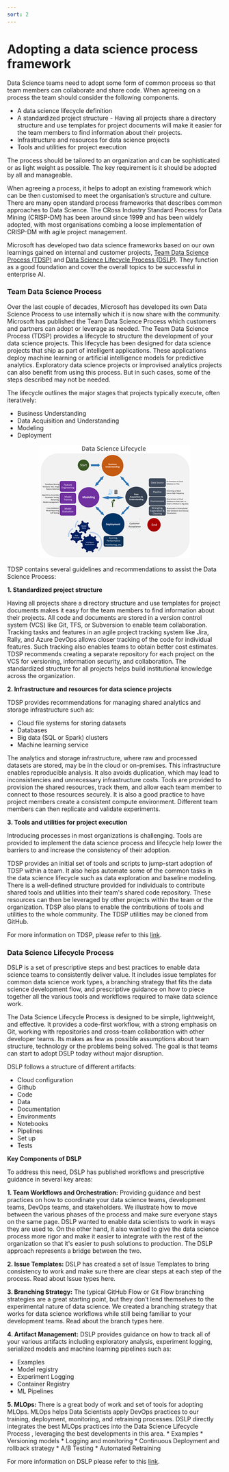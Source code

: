 ```yaml
---
sort: 2
---
```

# Adopting a data science process framework
Data Science teams need to adopt some form of common process so that team members can collaborate and share code.  When agreeing on a process the team should consider the following components.

* A data science lifecycle definition
* A standardized project structure - Having all projects share a directory structure and use templates for project documents will make it easier for the team members to find information about their projects.
* Infrastructure and resources for data science projects
* Tools and utilities for project execution

The process should be tailored to an organization and can be sophisticated or as light weight as possible.
The key requirement is it should be adopted by all and manageable.

When agreeing a process, it helps to adopt an existing framework which can be then customised to meet the organisation’s structure and culture. There are many open standard process frameworks that describes common approaches to Data Science. The CRoss Industry Standard Process for Data Mining (CRISP-DM) has been around since 1999 and has been widely adopted, with most organisations combing a loose implementation of CRISP-DM with agile project management.

Microsoft has developed two data science frameworks based on our own learnings gained on internal and customer projects, [Team Data Science Process (TDSP)](https://docs.microsoft.com/en-us/azure/machine-learning/team-data-science-process/overview) and [Data Science Lifecycle Process (DSLP)](https://github.com/dslp/dslp).
They function as a good foundation and cover the overall topics to be successful in enterprise AI.

### Team Data Science Process
Over the last couple of decades, Microsoft has developed its own Data Science Process to use internally which it is now share with the community. 
Microsoft has published the Team Data Science Process which customers and partners can adopt or leverage as needed.
The Team Data Science Process (TDSP) provides a lifecycle to structure the development of your data science projects. 
This lifecycle has been designed for data science projects that ship as part of intelligent applications. These applications deploy machine learning or artificial intelligence models for predictive analytics. Exploratory data science projects or improvised analytics projects can also benefit from using this process. But in such cases, some of the steps described may not be needed.

The lifecycle outlines the major stages that projects typically execute, often iteratively:

* Business Understanding
* Data Acquisition and Understanding
* Modeling
* Deployment

<p align ="center"><img src="DSLifecycle.png">


TDSP contains several guidelines and recommendations to assist the Data Science Process:

**1. Standardized project structure**

Having all projects share a directory structure and use templates for project documents makes it easy for the team members to find information about their projects. All code and documents are stored in a version control system (VCS) like Git, TFS, or Subversion to enable team collaboration. Tracking tasks and features in an agile project tracking system like Jira, Rally, and Azure DevOps allows closer tracking of the code for individual features. Such tracking also enables teams to obtain better cost estimates. TDSP recommends creating a separate repository for each project on the VCS for versioning, information security, and collaboration. The standardized structure for all projects helps build institutional knowledge across the organization.

**2. Infrastructure and resources for data science projects**

TDSP provides recommendations for managing shared analytics and storage infrastructure such as:

* Cloud file systems for storing datasets
* Databases
* Big data (SQL or Spark) clusters
* Machine learning service

The analytics and storage infrastructure, where raw and processed datasets are stored, may be in the cloud or on-premises. This infrastructure enables reproducible analysis. It also avoids duplication, which may lead to inconsistencies and unnecessary infrastructure costs. Tools are provided to provision the shared resources, track them, and allow each team member to connect to those resources securely. It is also a good practice to have project members create a consistent compute environment. Different team members can then replicate and validate experiments.

**3. Tools and utilities for project execution**

Introducing processes in most organizations is challenging. Tools are provided to implement the data science process and lifecycle help lower the barriers to and increase the consistency of their adoption. 

TDSP provides an initial set of tools and scripts to jump-start adoption of TDSP within a team. It also helps automate some of the common tasks in the data science lifecycle such as data exploration and baseline modeling. There is a well-defined structure provided for individuals to contribute shared tools and utilities into their team's shared code repository. These resources can then be leveraged by other projects within the team or the organization. TDSP also plans to enable the contributions of tools and utilities to the whole community. The TDSP utilities may be cloned from GitHub.

For more information on TDSP, please refer to this [link](https://docs.microsoft.com/en-us/azure/machine-learning/team-data-science-process/overview).

### Data Science Lifecycle Process

DSLP is a set of prescriptive steps and best practices to enable data science teams to consistently deliver value. 
It includes issue templates for common data science work types, a branching strategy that fits the data science development flow, and prescriptive guidance on how to piece together all the various tools and workflows required to make data science work. 

The Data Science Lifecycle Process is designed to be simple, lightweight, and effective. It provides a code-first workflow, with a strong emphasis on Git, working with repositories and cross-team collaboration with other developer teams. Its makes as few as possible assumptions about team structure, technology or the problems being solved.
The goal is that teams can start to adopt DSLP today without major disruption. 

DSLP follows a structure of different artifacts: 
* Cloud configuration
* Github
* Code
* Data
* Documentation
* Environments
* Notebooks
* Pipelines
* Set up
* Tests

**Key Components of DSLP**

To address this need, DSLP has published workflows and prescriptive guidance in several key areas:

**1. Team Workflows and Orchestration:** Providing guidance and best practices on how to coordinate your data science teams, development teams, DevOps teams, and stakeholders. We illustrate how to move between the various phases of the process and make sure everyone stays on the same page. DSLP wanted to enable data scientists to work in ways they are used to. On the other hand, it also wanted to give the data science process more rigor and make it easier to integrate with the rest of the organization so that it's easier to push solutions to production. The DSLP approach represents a bridge between the two.

**2. Issue Templates:** DSLP has created a set of Issue Templates to bring consistency to work and make sure there are clear steps at each step of the process. Read about Issue types here.

**3. Branching Strategy:** The typical GitHub Flow or Git Flow branching strategies are a great starting point, but they don’t lend themselves to the experimental nature of data science. We created a branching strategy that works for data science workflows while still being familiar to your development teams. Read about the branch types here.

**4. Artifact Management:** DSLP provides guidance on how to track all of your various artifacts including exploratory analysis, experiment logging, serialized models and machine learning pipelines such as:
* Examples
* Model registry
* Experiment Logging
* Container Registry
* ML Pipelines

**5. MLOps:** There is a great body of work and set of tools for adopting MLOps. MLOps helps Data Scientists apply DevOps practices to our training, deployment, monitoring, and retraining processes. DSLP directly integrates the best MLOps practices into the Data Science Lifecycle Process , leveraging the best developments in this area.
    * Examples
    * Versioning models
    * Logging and monitoring
    * Continuous Deployment and rollback strategy
    * A/B Testing
    * Automated Retraining

For more information on DSLP please refer to this [link](https://github.com/dslp/dslp).